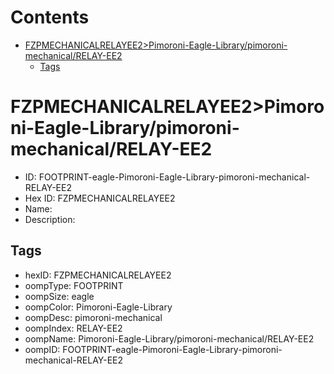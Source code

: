 



Contents
========

* [FZPMECHANICALRELAYEE2>Pimoroni-Eagle-Library/pimoroni-mechanical/RELAY-EE2](#fzpmechanicalrelayee2pimoroni-eagle-librarypimoroni-mechanicalrelay-ee2)
	* [Tags](#tags)

# FZPMECHANICALRELAYEE2>Pimoroni-Eagle-Library/pimoroni-mechanical/RELAY-EE2

- ID: FOOTPRINT-eagle-Pimoroni-Eagle-Library-pimoroni-mechanical-RELAY-EE2
- Hex ID: FZPMECHANICALRELAYEE2
- Name: 
- Description: 

## Tags

- hexID: FZPMECHANICALRELAYEE2
- oompType: FOOTPRINT
- oompSize: eagle
- oompColor: Pimoroni-Eagle-Library
- oompDesc: pimoroni-mechanical
- oompIndex: RELAY-EE2
- oompName: Pimoroni-Eagle-Library/pimoroni-mechanical/RELAY-EE2
- oompID: FOOTPRINT-eagle-Pimoroni-Eagle-Library-pimoroni-mechanical-RELAY-EE2
